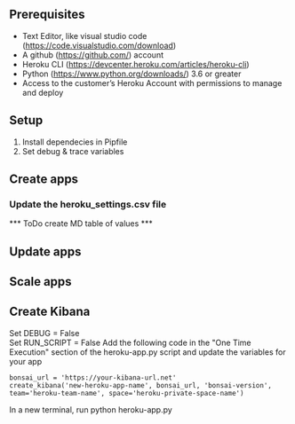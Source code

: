 ## Prerequisites
* Text Editor, like visual studio code (https://code.visualstudio.com/download)
* A github (https://github.com/) account
* Heroku CLI (https://devcenter.heroku.com/articles/heroku-cli)
* Python (https://www.python.org/downloads/) 3.6 or greater
* Access to the customer’s Heroku Account with permissions to manage and deploy

## Setup
 1. Install dependecies in Pipfile
 2. Set debug & trace variables

## Create apps
### Update the heroku_settings.csv file
*** ToDo create MD table of values ***

## Update apps

## Scale apps

## Create Kibana
Set DEBUG = False <br>
Set RUN_SCRIPT = False
Add the following code in the "One Time Execution" section of the heroku-app.py script and update the variables for your app

    bonsai_url = 'https://your-kibana-url.net'
    create_kibana('new-heroku-app-name', bonsai_url, 'bonsai-version', team='heroku-team-name', space='heroku-private-space-name')

In a new terminal, run python heroku-app.py